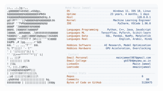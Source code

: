<picture>
  <source srcset="https://raw.githubusercontent.com/mmazinjameel/mmazinjameel/main/dark_mode.svg?v=1741229354" media="(prefers-color-scheme: dark)">
  <img src="https://raw.githubusercontent.com/mmazinjameel/mmazinjameel/main/light_mode.svg?v=1741229354">
</picture>
